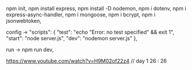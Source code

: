 npm init,
npm install express,
npm install -D nodemon,
npm i dotenv,
npm i express-async-handler,
npm i mongoose,
npm i bcrypt,
npm i jsonwebtoken,

config ->
"scripts": {
    "test": "echo \"Error: no test specified\" && exit 1",
    "start": "node server.js",
    "dev": "nodemon server.js"
},

run -> npm run dev,

https://www.youtube.com/watch?v=H9M02of22z4 // day 1  26 : 26

